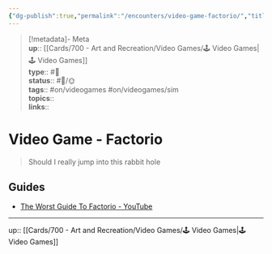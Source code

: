 ```yaml
---
{"dg-publish":true,"permalink":"/encounters/video-game-factorio/","title":"Video Game - Factorio","tags":["📝","📝/🌞","on/videogames","on/videogames/sim"]}
---
```



> [!metadata]- Meta  
> **up**:: [[Cards/700 - Art and Recreation/Video Games/🕹 Video Games\|🕹 Video Games]]  
> **type**:: #📝  
> **status**:: #📝/🌞  
> **tags**:: #on/videogames #on/videogames/sim  
> **topics**::  
> **links**::

# Video Game - Factorio

> Should I really jump into this rabbit hole

## Guides
- [The Worst Guide To Factorio - YouTube](https://www.youtube.com/watch?v=79NKHA6uoZg)

---
up:: [[Cards/700 - Art and Recreation/Video Games/🕹 Video Games\|🕹 Video Games]]

